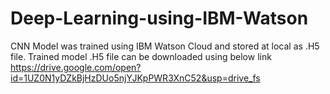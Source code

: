 # Deep-Learning-using-IBM-Watson
CNN Model was trained using IBM Watson Cloud and stored at local as .H5 file. Trained model .H5 file can be downloaded using below link
https://drive.google.com/open?id=1UZ0N1yDZkBjHzDUo5njYJKpPWR3XnC52&usp=drive_fs
